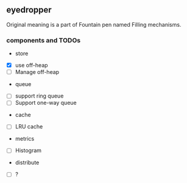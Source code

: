 ## eyedropper 

Original meaning is a part of Fountain pen named Filling mechanisms.

### components and TODOs
- store
 - [x] use off-heap 
 - [ ] Manage off-heap 
- queue
 - [ ] support ring queue
 - [ ] Support one-way queue
- cache
 - [ ] LRU cache
- metrics
 - [ ] Histogram
- distribute
 - [ ] ?
